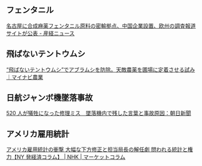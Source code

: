 ## フェンタニル

[名古屋に合成麻薬フェンタニル原料の密輸拠点、中国企業設置、欧州の調査報道サイトが公表 - 産経ニュース](https://www.sankei.com/article/20250809-3CXGLB6VYNO5BI4RIW44FP3JMI/)

## 飛ばないテントウムシ

[“飛ばないテントウムシ”でアブラムシを防除。天敵農薬を圃場に定着させる試み｜マイナビ農業](https://agri.mynavi.jp/2025_08_03_337399/)

## 日航ジャンボ機墜落事故

[520 人が犠牲になった修理ミス　墜落機内で残した言葉と事故原因：朝日新聞](https://www.asahi.com/articles/AST86265KT86UTIL024M.html)

## アメリカ雇用統計

[アメリカ雇用統計の衝撃 大幅な下方修正と担当局長の解任劇 問われる統計と権力【NY 発経済コラム】 | NHK | マーケットコラム](https://www3.nhk.or.jp/news/html/20250808/k10014887431000.html)
